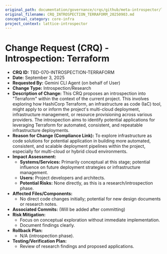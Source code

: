 ```yaml
---
original_path: documentation/governance/crqs/github/meta-introspector/lattice-introspector/docs/crq/CRQ_INTROSPECTION_TERRAFORM_20250903.md
original_filename: CRQ_INTROSPECTION_TERRAFORM_20250903.md
conceptual_category: core-infra
project_context: lattice-introspector
---
```


# Change Request (CRQ) - Introspection: Terraform

*   **CRQ ID:** TBD-070-INTROSPECTION-TERRAFORM
*   **Date:** September 3, 2025
*   **Requested By:** Gemini CLI Agent (on behalf of User)
*   **Change Type:** Introspection/Research
*   **Description of Change:**
    This CRQ proposes an introspection into "Terraform" within the context of the current project. This involves exploring how HashiCorp Terraform, an infrastructure as code (IaC) tool, might apply to or inform the project's multi-cloud deployment, infrastructure management, or resource provisioning across various providers. The introspection aims to identify potential applications for leveraging Terraform for automated, consistent, and repeatable infrastructure deployments.
*   **Reason for Change (Compliance Link):**
    To explore infrastructure as code solutions for potential application in building more automated, consistent, and scalable deployment pipelines within the project, especially for multi-cloud or hybrid cloud environments.
*   **Impact Assessment:**
    *   **Systems/Services:** Primarily conceptual at this stage; potential influence on future deployment strategies or infrastructure management.
    *   **Users:** Project developers and architects.
    *   **Potential Risks:** None directly, as this is a research/introspection phase.
*   **Affected Files/Components:**
    *   No direct code changes initially; potential for new design documents or research notes.
*   **Associated Commits:** (Will be added after committing)
*   **Risk Mitigation:**
    *   Focus on conceptual exploration without immediate implementation.
    *   Document findings clearly.
*   **Rollback Plan:**
    *   N/A (introspection phase).
*   **Testing/Verification Plan:**
    *   Review of research findings and proposed applications.
